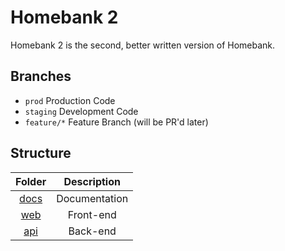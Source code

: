 # Homebank 2

Homebank 2 is the second, better written version of Homebank.

## Branches

-   `prod` Production Code
-   `staging` Development Code
-   `feature/*` Feature Branch (will be PR'd later)

## Structure

|          Folder          |  Description  |
| :----------------------: | :-----------: |
|      [docs](/docs)       | Documentation |
| [web](/src/packages/web) |   Front-end   |
| [api](/src/packages/api) |   Back-end    |
